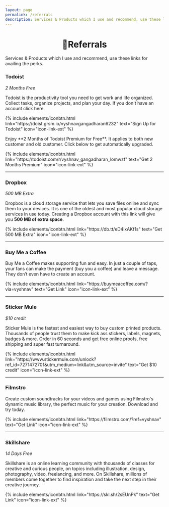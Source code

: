 ```yaml
---	
layout: page
permalink: /referrals
description: Services & Products which I use and recommend, use these links for availing the perks.
---
```

<h1 style="text-align:center;" >🎁Referrals</h1>
<p class="text-center" >Services & Products which I use and recommend, use these links for availing the perks.</p>


### Todoist
*2 Months Free*

Todoist is the productivity tool you need to get work and life organized. Collect tasks, organize projects, and plan your day.
If you don't have an account click here.
<p class="text-center">
{% include elements/iconbtn.html link="https://doist.grsm.io/vyshnavgangadharan6232" text="Sign Up for Todoist" icon="icon-link-ext" %}
</p>
Enjoy **2 Months of Todoist Premium for Free**. It applies to both new customer and old customer. Click below to get automatically upgraded.
<p class="text-center">
{% include elements/iconbtn.html link="https://todoist.com/r/vyshnav_gangadharan_lomwzf" text="Get 2 Months Premium" icon="icon-link-ext" %}
</p>

---

### Dropbox
*500 MB Extra*

Dropbox is a cloud storage service that lets you save files online and sync them to your devices. It is one of the oldest and most popular cloud storage services in use today.
Creating a Dropbox account with this link will give you **500 MB of extra space**.

<p class="text-center">
{% include elements/iconbtn.html link="https://db.tt/eD4ixAKf1s" text="Get 500 MB Extra" icon="icon-link-ext" %}
</p>

---

### Buy Me a Coffee


Buy Me a Coffee makes supporting fun and easy. In just a couple of taps, your fans can make the payment (buy you a coffee) and leave a message. They don’t even have to create an account.

<p class="text-center">
{% include elements/iconbtn.html link="https://buymeacoffee.com/?via=vyshnav" text="Get Link" icon="icon-link-ext" %}
</p>

---


### Sticker Mule
*$10 credit*

Sticker Mule is the fastest and easiest way to buy custom printed products. Thousands of people trust them to make kick ass stickers, labels, magnets, badges & more. Order in 60 seconds and get free online proofs, free shipping and super fast turnaround.

<p class="text-center">
{% include elements/iconbtn.html link="https://www.stickermule.com/unlock?ref_id=7271472701&utm_medium=link&utm_source=invite" text="Get $10 credit" icon="icon-link-ext" %}
</p>

---


### Filmstro

Create custom soundtracks for your videos and games using Filmstro's dynamic music library, the perfect music for your creation. Download and try today.

<p class="text-center">
{% include elements/iconbtn.html link="https://filmstro.com/?ref=vyshnav" text="Get Link" icon="icon-link-ext" %}
</p>

---

### Skillshare
*14 Days Free*

Skillshare is an online learning community with thousands of classes for creative and curious people, on topics including illustration, design, photography, video, freelancing, and more. On Skillshare, millions of members come together to find inspiration and take the next step in their creative journey.

<p class="text-center">
{% include elements/iconbtn.html link="https://skl.sh/2sEUnPk" text="Get Link" icon="icon-link-ext" %}
</p>